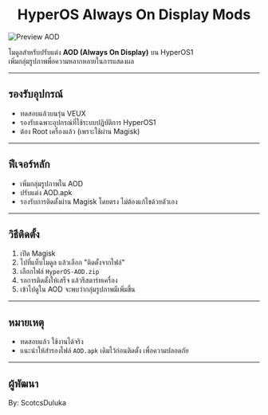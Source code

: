 <h1 align="center">HyperOS Always On Display Mods</h1>

![Preview AOD](https://drive.google.com/uc?id=1EujfYz6TpzbM9d5P7l8F1YqGgCp6IQdu)

โมดูลสำหรับปรับแต่ง **AOD (Always On Display)** บน HyperOS1  
เพิ่มกลุ่มรูปภาพพื่อความหลากหลายในการแสดงผล

---

## รองรับอุปกรณ์

- ทดสอบแล้วบนรุ่น VEUX
- รองรับเฉพาะอุปกรณ์ที่ใช้ระบบปฏิบัติการ HyperOS1
- ต้อง Root เครื่องแล้ว (เพราะใช้ผ่าน Magisk)

---

## ฟีเจอร์หลัก

- เพิ่มกลุ่มรูปภาพใน AOD
- ปรับแต่ง AOD.apk
- รองรับการติดตั้งผ่าน Magisk โดยตรง ไม่ต้องแก้ไขด้วยตัวเอง

---

## วิธีติดตั้ง

1. เปิด Magisk
2. ไปที่แท็บโมดูล แล้วเลือก "ติดตั้งจากไฟล์"
3. เลือกไฟล์ `HyperOS-AOD.zip`
4. รอการติดตั้งให้เสร็จ แล้วรีสตาร์ทเครื่อง
5. เข้าไปดูใน AOD จะพบว่ากลุ่มรูปภาพมีเพิ่มขึ้น

---

## หมายเหตุ

- ทดสอบแล้ว ใช้งานได้จริง
- แนะนำให้สำรองไฟล์ `AOD.apk` เดิมไว้ก่อนติดตั้ง เพื่อความปลอดภัย

---

## ผู้พัฒนา

By: ScotcsDuluka  

